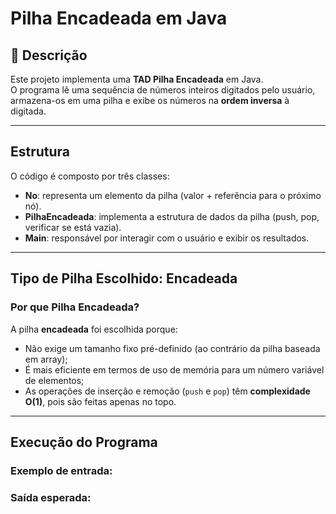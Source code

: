 # Pilha Encadeada em Java

## 🧩 Descrição
Este projeto implementa uma **TAD Pilha Encadeada** em Java.  
O programa lê uma sequência de números inteiros digitados pelo usuário, armazena-os em uma pilha e exibe os números na **ordem inversa** à digitada.

---

## Estrutura
O código é composto por três classes:
- **No**: representa um elemento da pilha (valor + referência para o próximo nó).
- **PilhaEncadeada**: implementa a estrutura de dados da pilha (push, pop, verificar se está vazia).
- **Main**: responsável por interagir com o usuário e exibir os resultados.

---

## Tipo de Pilha Escolhido: Encadeada

### Por que Pilha Encadeada?
A pilha **encadeada** foi escolhida porque:
- Não exige um tamanho fixo pré-definido (ao contrário da pilha baseada em array);
- É mais eficiente em termos de uso de memória para um número variável de elementos;
- As operações de inserção e remoção (`push` e `pop`) têm **complexidade O(1)**, pois são feitas apenas no topo.

---

## Execução do Programa

### Exemplo de entrada:
### Saída esperada: